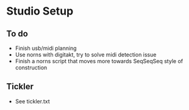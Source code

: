 # Studio Setup

## To do

- Finish usb/midi planning
- Use norns with digitakt, try to solve midi detection issue
- Finish a norns script that moves more towards SeqSeqSeq style of construction

## Tickler

- See tickler.txt
